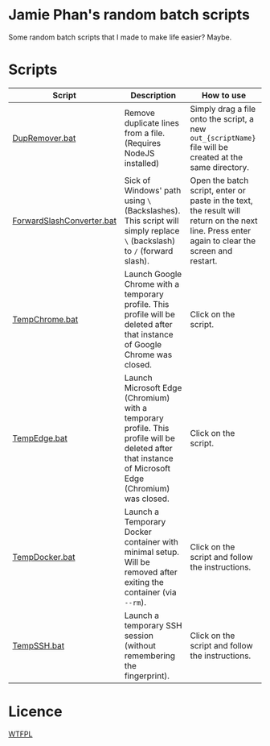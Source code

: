# Jamie Phan's random batch scripts
Some random batch scripts that I made to make life easier? Maybe.

# Scripts

| Script | Description | How to use |
|---|---|---|
| [DupRemover.bat](./scripts/DupRemover.bat) | Remove duplicate lines from a file. (Requires NodeJS installed) | Simply drag a file onto the script, a new `out_{scriptName}` file will be created at the same directory. |
| [ForwardSlashConverter.bat](./scripts/ForwardSlashConverter.bat) | Sick of Windows' path using `\` (Backslashes). This script will simply replace `\` (backslash) to `/` (forward slash).  | Open the batch script, enter or paste in the text, the result will return on the next line. Press enter again to clear the screen and restart. |
| [TempChrome.bat](./scripts/TempChrome.bat) | Launch Google Chrome with a temporary profile. This profile will be deleted after that instance of Google Chrome was closed. | Click on the script. |
| [TempEdge.bat](./scripts/TempEdge.bat) | Launch Microsoft Edge (Chromium) with a temporary profile. This profile will be deleted after that instance of Microsoft Edge (Chromium) was closed. | Click on the script. |
| [TempDocker.bat](./scripts/TempDocker.bat) | Launch a Temporary Docker container with minimal setup. Will be removed after exiting the container (via `--rm`). | Click on the script and follow the instructions. |
| [TempSSH.bat](./scripts/TempSSH.bat) | Launch a temporary SSH session (without remembering the fingerprint). | Click on the script and follow the instructions. |


# Licence
[WTFPL](http://www.wtfpl.net/)
